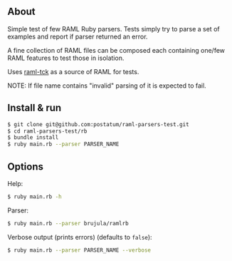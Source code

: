 ## About

Simple test of few RAML Ruby parsers. Tests simply try to parse a set of examples and report if parser returned an error.

A fine collection of RAML files can be composed each containing one/few RAML features to test those in isolation.

Uses [raml-tck](https://github.com/raml-org/raml-tck/tree/master/tests/raml-1.0) as a source of RAML for tests.

NOTE: If file name contains "invalid" parsing of it is expected to fail.

## Install & run

```sh
$ git clone git@github.com:postatum/raml-parsers-test.git
$ cd raml-parsers-test/rb
$ bundle install
$ ruby main.rb --parser PARSER_NAME
```

## Options

Help:
```sh
$ ruby main.rb -h
```

Parser:
```sh
$ ruby main.rb --parser brujula/ramlrb
```

Verbose output (prints errors) (defaults to `false`):

```sh
$ ruby main.rb --parser PARSER_NAME --verbose
```
